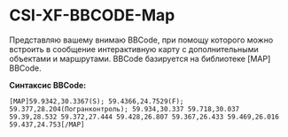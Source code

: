 # CSI-XF-BBCODE-Map

Представляю вашему внимаю BBCode, при помощу которого можно встроить в сообщение интерактивную карту с дополнительными объектами и маршрутами. BBCode базируется на библиотеке [MAP] BBCode.

**Синтаксис BBCode:**

```
[MAP]59.9342,30.3367(S); 59.4366,24.7529(F); 59.377,28.204(Погранконтроль); 59.934,30.337 59.718,30.037 59.39,28.532 59.372,27.444 59.428,26.807 59.367,26.433 59.469,26.016 59.437,24.753[/MAP]
```

